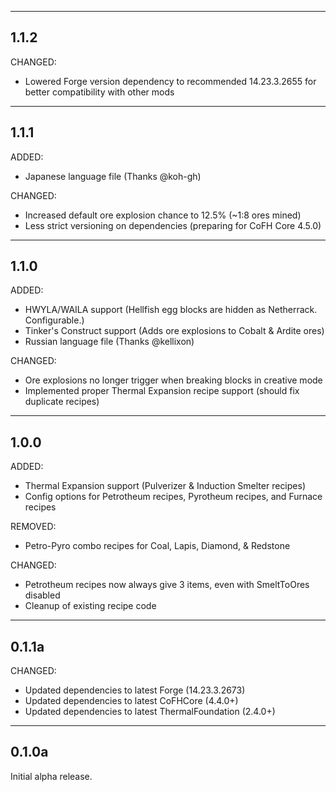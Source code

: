 ------------------------------------------------------------------------------------------------------------------------
1.1.2
------------------------------------------------------------------------------------------------------------------------

CHANGED:

- Lowered Forge version dependency to recommended 14.23.3.2655 for better compatibility with other mods

------------------------------------------------------------------------------------------------------------------------
1.1.1
------------------------------------------------------------------------------------------------------------------------

ADDED:

- Japanese language file (Thanks @koh-gh)

CHANGED:

- Increased default ore explosion chance to 12.5% (~1:8 ores mined)
- Less strict versioning on dependencies (preparing for CoFH Core 4.5.0)

------------------------------------------------------------------------------------------------------------------------
1.1.0
------------------------------------------------------------------------------------------------------------------------

ADDED:

- HWYLA/WAILA support (Hellfish egg blocks are hidden as Netherrack. Configurable.)
- Tinker's Construct support (Adds ore explosions to Cobalt & Ardite ores)
- Russian language file (Thanks @kellixon)

CHANGED:

- Ore explosions no longer trigger when breaking blocks in creative mode
- Implemented proper Thermal Expansion recipe support (should fix duplicate recipes)

------------------------------------------------------------------------------------------------------------------------
1.0.0
------------------------------------------------------------------------------------------------------------------------

ADDED:

- Thermal Expansion support (Pulverizer & Induction Smelter recipes)
- Config options for Petrotheum recipes, Pyrotheum recipes, and Furnace recipes

REMOVED:

- Petro-Pyro combo recipes for Coal, Lapis, Diamond, & Redstone

CHANGED:

- Petrotheum recipes now always give 3 items, even with SmeltToOres disabled
- Cleanup of existing recipe code

------------------------------------------------------------------------------------------------------------------------
0.1.1a
------------------------------------------------------------------------------------------------------------------------

CHANGED:

- Updated dependencies to latest Forge (14.23.3.2673)
- Updated dependencies to latest CoFHCore (4.4.0+)
- Updated dependencies to latest ThermalFoundation (2.4.0+)

------------------------------------------------------------------------------------------------------------------------
0.1.0a
------------------------------------------------------------------------------------------------------------------------

Initial alpha release.
